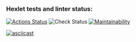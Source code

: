 ### Hexlet tests and linter status:
[![Actions Status](https://github.com/okeangel/python-project-lvl1/workflows/hexlet-check/badge.svg)](https://github.com/okeangel/python-project-lvl1/actions)
![Check Status](https://github.com/okeangel/python-project-lvl1/actions/workflows/check.yml/badge.svg)
[![Maintainability](https://api.codeclimate.com/v1/badges/a99a88d28ad37a79dbf6/maintainability)](https://codeclimate.com/github/codeclimate/codeclimate/maintainability)

[![asciicast](https://asciinema.org/a/pZA3yLm4llPE9FPK1DkM8Bwib.svg)](https://asciinema.org/a/pZA3yLm4llPE9FPK1DkM8Bwib)
